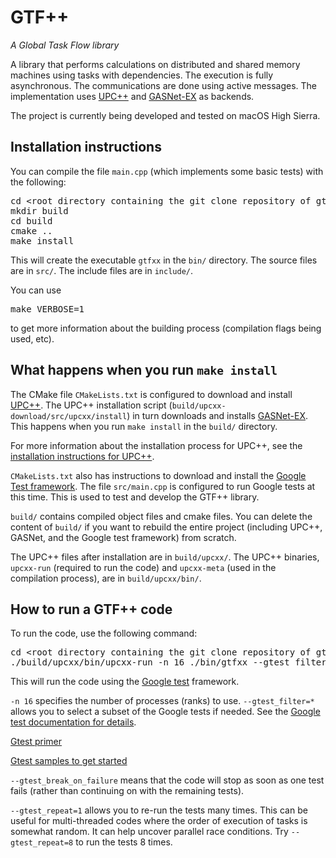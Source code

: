 # GTF++

*A Global Task Flow library*

A library that performs calculations on distributed and shared memory machines using tasks with dependencies. The execution is fully asynchronous. The communications are done using active messages. The implementation uses [UPC++](https://bitbucket.org/berkeleylab/upcxx/wiki/Home) and [GASNet-EX](https://gasnet.lbl.gov/) as backends.

The project is currently being developed and tested on macOS High Sierra.

## Installation instructions

You can compile the file `main.cpp` (which implements some basic tests) with the following:
<pre>
cd &lt;root directory containing the git clone repository of gtfxx&gt;
mkdir build
cd build
cmake ..
make install
</pre>
This will create the executable `gtfxx` in the `bin/` directory. The source files are in `src/`. The include files are in `include/`.

You can use
<pre>
make VERBOSE=1
</pre>
to get more information about the building process (compilation flags being used, etc).

## What happens when you run `make install`

The CMake file `CMakeLists.txt` is configured to download and install [UPC++](https://bitbucket.org/berkeleylab/upcxx/wiki/Home). The UPC++ installation script (`build/upcxx-download/src/upcxx/install`) in turn downloads and installs [GASNet-EX](https://gasnet.lbl.gov/). This happens when you run `make install` in the `build/` directory.

For more information about the installation process for UPC++, see the [installation instructions for UPC++](https://bitbucket.org/berkeleylab/upcxx/wiki/INSTALL.md).

`CMakeLists.txt` also has instructions to download and install the [Google Test framework](https://github.com/google/googletest). The file `src/main.cpp` is configured to run Google tests at this time. This is used to test and develop the GTF++ library.

`build/` contains compiled object files and cmake files. You can delete the content of `build/` if you want to rebuild the entire project (including UPC++, GASNet, and the Google test framework) from scratch.

The UPC++ files after installation are in `build/upcxx/`. The UPC++ binaries, `upcxx-run` (required to run the code) and `upcxx-meta` (used in the compilation process), are in `build/upcxx/bin/`.

## How to run a GTF++ code

To run the code, use the following command:
<pre>
cd &lt;root directory containing the git clone repository of gtfxx&gt;
./build/upcxx/bin/upcxx-run -n 16 ./bin/gtfxx --gtest_filter=* --gtest_break_on_failure --gtest_repeat=1
</pre>
This will run the code using the [Google test](https://github.com/google/googletest) framework.

`-n 16` specifies the number of processes (ranks) to use. `--gtest_filter=*` allows you to select a subset of the Google tests if needed. See the [Google test documentation for details](https://github.com/google/googletest/blob/master/googletest/docs/advanced.md).

[Gtest primer](https://github.com/google/googletest/blob/master/googletest/docs/primer.md)

[Gtest samples to get started](https://github.com/google/googletest/tree/master/googletest/samples)

`--gtest_break_on_failure` means that the code will stop as soon as one test fails (rather than continuing on with the remaining tests).

`--gtest_repeat=1` allows you to re-run the tests many times. This can be useful for multi-threaded codes where the order of execution of tasks is somewhat random. It can help uncover parallel race conditions. Try `--gtest_repeat=8` to run the tests 8 times.
